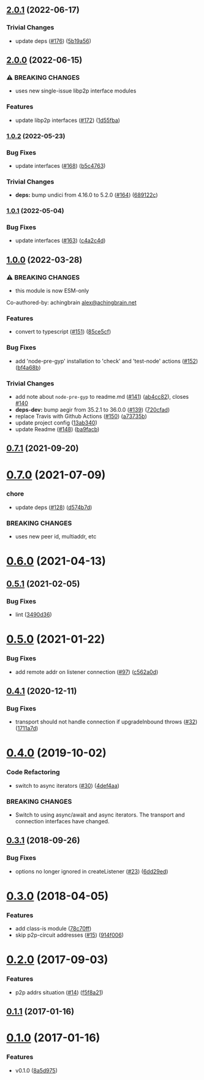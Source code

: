 ## [2.0.1](https://github.com/libp2p/js-libp2p-webrtc-direct/compare/v2.0.0...v2.0.1) (2022-06-17)


### Trivial Changes

* update deps ([#176](https://github.com/libp2p/js-libp2p-webrtc-direct/issues/176)) ([5b19a56](https://github.com/libp2p/js-libp2p-webrtc-direct/commit/5b19a56c61865dec611ea4accaa6a9254987ba49))

## [2.0.0](https://github.com/libp2p/js-libp2p-webrtc-direct/compare/v1.0.2...v2.0.0) (2022-06-15)


### ⚠ BREAKING CHANGES

* uses new single-issue libp2p interface modules

### Features

* update libp2p interfaces ([#172](https://github.com/libp2p/js-libp2p-webrtc-direct/issues/172)) ([1d55fba](https://github.com/libp2p/js-libp2p-webrtc-direct/commit/1d55fbaef8f57b44930401b91f830b5656c65edc))

### [1.0.2](https://github.com/libp2p/js-libp2p-webrtc-direct/compare/v1.0.1...v1.0.2) (2022-05-23)


### Bug Fixes

* update interfaces ([#168](https://github.com/libp2p/js-libp2p-webrtc-direct/issues/168)) ([b5c4763](https://github.com/libp2p/js-libp2p-webrtc-direct/commit/b5c47633396be382c88ae079b3a1f29efd3bf831))


### Trivial Changes

* **deps:** bump undici from 4.16.0 to 5.2.0 ([#164](https://github.com/libp2p/js-libp2p-webrtc-direct/issues/164)) ([689122c](https://github.com/libp2p/js-libp2p-webrtc-direct/commit/689122cce110afa706ade91a806b654ba7b294dc))

### [1.0.1](https://github.com/libp2p/js-libp2p-webrtc-direct/compare/v1.0.0...v1.0.1) (2022-05-04)


### Bug Fixes

* update interfaces ([#163](https://github.com/libp2p/js-libp2p-webrtc-direct/issues/163)) ([c4a2c4d](https://github.com/libp2p/js-libp2p-webrtc-direct/commit/c4a2c4d7fb60a7f5c05358810057e02c33427be5))

## [1.0.0](https://github.com/libp2p/js-libp2p-webrtc-direct/compare/v0.7.1...v1.0.0) (2022-03-28)


### ⚠ BREAKING CHANGES

* this module is now ESM-only

Co-authored-by: achingbrain <alex@achingbrain.net>

### Features

* convert to typescript ([#151](https://github.com/libp2p/js-libp2p-webrtc-direct/issues/151)) ([85ce5cf](https://github.com/libp2p/js-libp2p-webrtc-direct/commit/85ce5cf49afcdb788212e250673e8e4f8609055d))


### Bug Fixes

* add 'node-pre-gyp' installation to 'check' and 'test-node' actions ([#152](https://github.com/libp2p/js-libp2p-webrtc-direct/issues/152)) ([bf4a68b](https://github.com/libp2p/js-libp2p-webrtc-direct/commit/bf4a68b9e4a159bb6a4d73a92b11a6cfdb140178))


### Trivial Changes

* add note about `node-pre-gyp` to readme.md ([#141](https://github.com/libp2p/js-libp2p-webrtc-direct/issues/141)) ([ab4cc82](https://github.com/libp2p/js-libp2p-webrtc-direct/commit/ab4cc825d75801972b8c33e37ffca28796b9a1aa)), closes [#140](https://github.com/libp2p/js-libp2p-webrtc-direct/issues/140)
* **deps-dev:** bump aegir from 35.2.1 to 36.0.0 ([#139](https://github.com/libp2p/js-libp2p-webrtc-direct/issues/139)) ([720cfad](https://github.com/libp2p/js-libp2p-webrtc-direct/commit/720cfadaea310c84feb3fe9eecc005ed53e1b95f))
* replace Travis with Github Actions ([#150](https://github.com/libp2p/js-libp2p-webrtc-direct/issues/150)) ([a73735b](https://github.com/libp2p/js-libp2p-webrtc-direct/commit/a73735b80bb32d4f4618e5071abfd17f90679ee1))
* update project config ([13ab340](https://github.com/libp2p/js-libp2p-webrtc-direct/commit/13ab340c9733c8ac0d134e4735a177722780bd27))
* update Readme ([#148](https://github.com/libp2p/js-libp2p-webrtc-direct/issues/148)) ([ba9facb](https://github.com/libp2p/js-libp2p-webrtc-direct/commit/ba9facb708d5f802d0c9010fa3d1351f9a6a11f8))

## [0.7.1](https://github.com/libp2p/js-libp2p-webrtc-direct/compare/v0.7.0...v0.7.1) (2021-09-20)



# [0.7.0](https://github.com/libp2p/js-libp2p-webrtc-direct/compare/v0.6.0...v0.7.0) (2021-07-09)


### chore

* update deps ([#128](https://github.com/libp2p/js-libp2p-webrtc-direct/issues/128)) ([d574b7d](https://github.com/libp2p/js-libp2p-webrtc-direct/commit/d574b7df1fa40250ef7ead448d362fd55a6eb974))


### BREAKING CHANGES

* uses new peer id, multiaddr, etc



# [0.6.0](https://github.com/libp2p/js-libp2p-webrtc-direct/compare/v0.5.1...v0.6.0) (2021-04-13)



## [0.5.1](https://github.com/libp2p/js-libp2p-webrtc-direct/compare/v0.5.0...v0.5.1) (2021-02-05)


### Bug Fixes

* lint ([3490d36](https://github.com/libp2p/js-libp2p-webrtc-direct/commit/3490d3635c0167f3090925a68cc0b3cb78acb062))



# [0.5.0](https://github.com/libp2p/js-libp2p-webrtc-direct/compare/v0.4.1...v0.5.0) (2021-01-22)


### Bug Fixes

* add remote addr on listener connection ([#97](https://github.com/libp2p/js-libp2p-webrtc-direct/issues/97)) ([c562a0d](https://github.com/libp2p/js-libp2p-webrtc-direct/commit/c562a0d47288bcbb3cdb0fb1118a0899903f811b))



<a name="0.4.1"></a>
## [0.4.1](https://github.com/libp2p/js-libp2p-webrtc-direct/compare/v0.4.0...v0.4.1) (2020-12-11)


### Bug Fixes

* transport should not handle connection if upgradeInbound throws ([#32](https://github.com/libp2p/js-libp2p-webrtc-direct/issues/32)) ([1711a7d](https://github.com/libp2p/js-libp2p-webrtc-direct/commit/1711a7d))



<a name="0.4.0"></a>
# [0.4.0](https://github.com/libp2p/js-libp2p-webrtc-direct/compare/v0.3.1...v0.4.0) (2019-10-02)


### Code Refactoring

* switch to async iterators ([#30](https://github.com/libp2p/js-libp2p-webrtc-direct/issues/30)) ([4def4aa](https://github.com/libp2p/js-libp2p-webrtc-direct/commit/4def4aa))


### BREAKING CHANGES

* Switch to using async/await and async iterators. The transport and connection interfaces have changed.



<a name="0.3.1"></a>
## [0.3.1](https://github.com/libp2p/js-libp2p-webrtc-direct/compare/v0.3.0...v0.3.1) (2018-09-26)


### Bug Fixes

* options no longer ignored in createListener ([#23](https://github.com/libp2p/js-libp2p-webrtc-direct/issues/23)) ([6dd29ed](https://github.com/libp2p/js-libp2p-webrtc-direct/commit/6dd29ed))



<a name="0.3.0"></a>
# [0.3.0](https://github.com/libp2p/js-libp2p-webrtc-direct/compare/v0.2.0...v0.3.0) (2018-04-05)


### Features

* add class-is module ([78c70ff](https://github.com/libp2p/js-libp2p-webrtc-direct/commit/78c70ff))
* skip p2p-circuit addresses ([#15](https://github.com/libp2p/js-libp2p-webrtc-direct/issues/15)) ([914f006](https://github.com/libp2p/js-libp2p-webrtc-direct/commit/914f006))



<a name="0.2.0"></a>
# [0.2.0](https://github.com/libp2p/js-libp2p-webrtc-direct/compare/v0.1.1...v0.2.0) (2017-09-03)


### Features

* p2p addrs situation ([#14](https://github.com/libp2p/js-libp2p-webrtc-direct/issues/14)) ([f5f8a21](https://github.com/libp2p/js-libp2p-webrtc-direct/commit/f5f8a21))



<a name="0.1.1"></a>
## [0.1.1](https://github.com/libp2p/js-libp2p-webrtc-direct/compare/v0.1.0...v0.1.1) (2017-01-16)



<a name="0.1.0"></a>
# [0.1.0](https://github.com/libp2p/js-libp2p-webrtc-direct/compare/8a5d975...v0.1.0) (2017-01-16)


### Features

* v0.1.0 ([8a5d975](https://github.com/libp2p/js-libp2p-webrtc-direct/commit/8a5d975))
